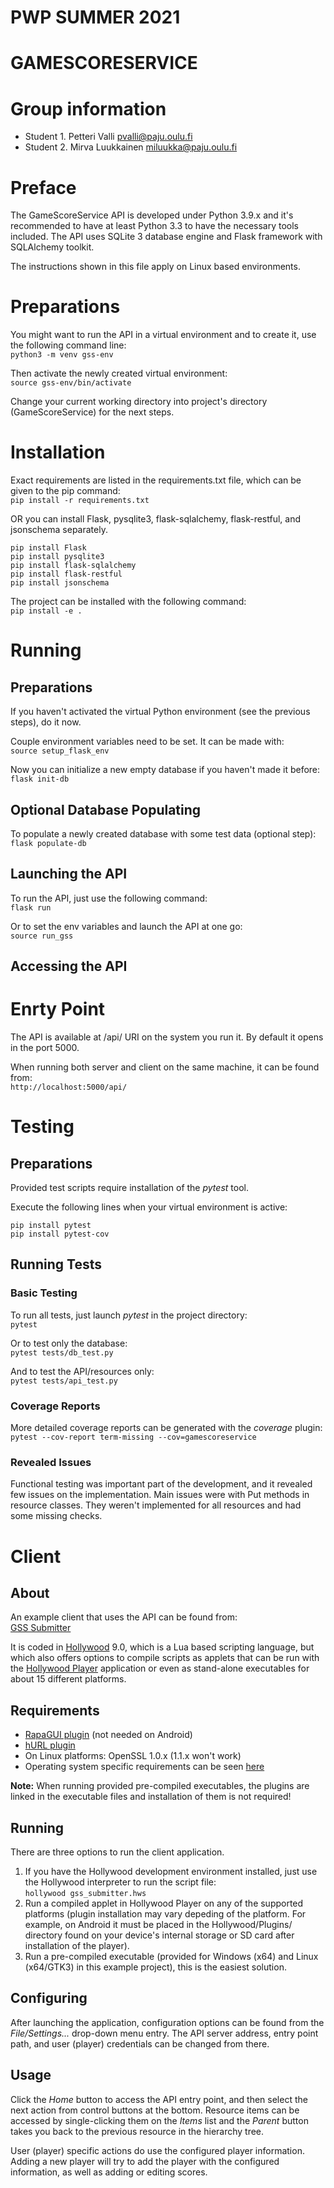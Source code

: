 # PWP SUMMER 2021
# GAMESCORESERVICE
# Group information
* Student 1. Petteri Valli pvalli@paju.oulu.fi
* Student 2. Mirva Luukkainen miluukka@paju.oulu.fi


# Preface

The GameScoreService API is developed under Python 3.9.x and it's recommended to have at least Python 3.3 to have the necessary tools included. The API uses SQLite 3 database engine and Flask framework with SQLAlchemy toolkit.

The instructions shown in this file apply on Linux based environments.


# Preparations

You might want to run the API in a virtual environment and to create it, use the following command line:  
```python3 -m venv gss-env```

Then activate the newly created virtual environment:  
```source gss-env/bin/activate```

Change your current working directory into project's directory (GameScoreService) for the next steps.


# Installation

Exact requirements are listed in the requirements.txt file, which can be given to the pip command:  
```pip install -r requirements.txt```

OR you can install Flask, pysqlite3, flask-sqlalchemy, flask-restful, and jsonschema separately.  
```
pip install Flask
pip install pysqlite3
pip install flask-sqlalchemy
pip install flask-restful
pip install jsonschema
```

The project can be installed with the following command:  
```pip install -e .```


# Running

## Preparations

If you haven't activated the virtual Python environment (see the previous steps), do it now.

Couple environment variables need to be set. It can be made with:  
```source setup_flask_env```

Now you can initialize a new empty database if you haven't made it before:  
```flask init-db```


## Optional Database Populating

To populate a newly created database with some test data (optional step):  
```flask populate-db```


## Launching the API

To run the API, just use the following command:  
```flask run```

Or to set the env variables and launch the API at one go:  
```source run_gss```


## Accessing the API

# Enrty Point

The API is available at /api/ URI on the system you run it. By default it opens in the port 5000.

When running both server and client on the same machine, it can be found from:  
```http://localhost:5000/api/```


# Testing

## Preparations

Provided test scripts require installation of the *pytest* tool.

Execute the following lines when your virtual environment is active:  
```
pip install pytest
pip install pytest-cov
```

## Running Tests

### Basic Testing

To run all tests, just launch *pytest* in the project directory:  
```pytest```

Or to test only the database:  
```pytest tests/db_test.py```

And to test the API/resources only:  
```pytest tests/api_test.py```

### Coverage Reports

More detailed coverage reports can be generated with the *coverage* plugin:  
```pytest --cov-report term-missing --cov=gamescoreservice```

### Revealed Issues

Functional testing was important part of the development, and it revealed few issues on the implementation. Main issues were with Put methods in resource classes. They weren't implemented for all resources and had some missing checks.


# Client

## About

An example client that uses the API can be found from:  
[GSS Submitter](https://github.com/petvalli/GSS_Submitter)

It is coded in [Hollywood](https://www.hollywood-mal.com/index.html) 9.0, which is a Lua based scripting language, but which also offers options to compile scripts as applets that can be run with the [Hollywood Player](https://www.hollywood-mal.com/download.html) application or even as stand-alone executables for about 15 different platforms.

## Requirements

- [RapaGUI plugin](https://www.hollywood-mal.com/download.html) (not needed on Android)
- [hURL plugin](https://www.hollywood-mal.com/download.html)
- On Linux platforms: OpenSSL 1.0.x (1.1.x won't work)
- Operating system specific requirements can be seen [here](https://www.hollywood-mal.com/docs/html/hollywood/Requirements_.html)

**Note:** When running provided pre-compiled executables, the plugins are linked in the executable files and installation of them is not required!

## Running

There are three options to run the client application.

1. If you have the Hollywood development environment installed, just use the Hollywood interpreter to run the script file:  
```hollywood gss_submitter.hws```
2. Run a compiled applet in Hollywood Player on any of the supported platforms (plugin installation may vary depeding of the platform. For example, on Android it must be placed in the Hollywood/Plugins/ directory found on your device's internal storage or SD card after installation of the player).
3. Run a pre-compiled executable (provided for Windows (x64) and Linux (x64/GTK3) in this example project), this is the easiest solution.

## Configuring

After launching the application, configuration options can be found from the *File/Settings...* drop-down menu entry. The API server address, entry point path, and user (player) credentials can be changed from there.

## Usage

Click the *Home* button to access the API entry point, and then select the next action from control buttons at the bottom. Resource items can be accessed by single-clicking them on the *Items* list and the *Parent* button takes you back to the previous resource in the hierarchy tree.

User (player) specific actions do use the configured player information. Adding a new player will try to add the player with the configured information, as well as adding or editing scores.
